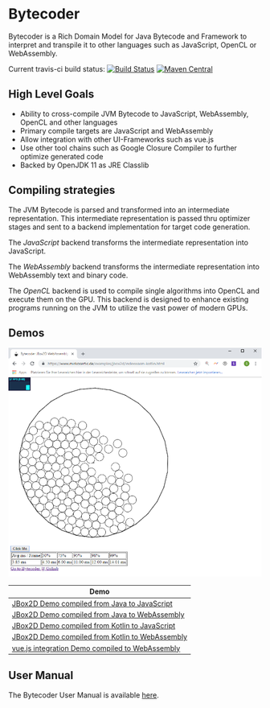 # Bytecoder

Bytecoder is a Rich Domain Model for Java Bytecode and Framework to interpret and transpile it to other 
languages such as JavaScript, OpenCL or WebAssembly.

Current travis-ci build status: [![Build Status](https://travis-ci.org/mirkosertic/Bytecoder.svg?branch=master)](https://travis-ci.org/mirkosertic/Bytecoder) [![Maven Central](https://maven-badges.herokuapp.com/maven-central/de.mirkosertic.bytecoder/bytecoder-parent/badge.svg)](https://maven-badges.herokuapp.com/maven-central/de.mirkosertic.bytecoder/bytecoder-parent/badge.svg)

## High Level Goals

* Ability to cross-compile JVM Bytecode to JavaScript, WebAssembly, OpenCL and other languages
* Primary compile targets are JavaScript and WebAssembly
* Allow integration with other UI-Frameworks such as vue.js
* Use other tool chains such as Google Closure Compiler to further optimize generated code
* Backed by OpenJDK 11 as JRE Classlib

## Compiling strategies

The JVM Bytecode is parsed and transformed into an intermediate representation. This intermediate representation is passed thru 
optimizer stages and sent to a backend implementation for target code generation.

The *JavaScript* backend transforms the intermediate representation into JavaScript.

The *WebAssembly* backend transforms the intermediate representation into WebAssembly text and binary code.

The *OpenCL* backend is used to compile single algorithms into OpenCL and execute them on the GPU. This backend is designed to enhance
existing programs running on the JVM to utilize the vast power of modern GPUs.

## Demos

![Demo screenshot](manual/docassets/jbox2ddemo.png)

 Demo                                            |                                   
-------------------------------------------------|
 [JBox2D Demo compiled from Java to JavaScript](https://www.mirkosertic.de/examples/jbox2d/index.html)    |  
 [JBox2D Demo compiled from Java to WebAssembly](https://www.mirkosertic.de/examples/jbox2d/indexwasm.html)   |
 [JBox2D Demo compiled from Kotlin to JavaScript](https://www.mirkosertic.de/examples/jbox2d/index-kotlin.html)  |  
 [JBox2D Demo compiled from Kotlin to WebAssembly](https://www.mirkosertic.de/examples/jbox2d/indexwasm-kotlin.html) |
 [vue.js integration Demo compiled to WebAssembly](https://www.mirkosertic.de/examples/jbox2d/vuewasm.html) |

## User Manual

The Bytecoder User Manual is available [here](manual/README.md).
